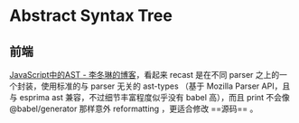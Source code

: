 Abstract Syntax Tree
===

## 前端

[JavaScript中的AST -  李冬琳的博客](http://ldllidonglin.github.io/blog/2019/12/08/2019-12-08-JavaScript%E4%B8%AD%E7%9A%84AST/)，看起来 recast 是在不同 parser 之上的一个封装，使用标准的与 parser 无关的 ast-types （基于 Mozilla Parser API，且与 esprima ast 兼容，不过细节丰富程度似乎没有 babel 高），而且 print 不会像 @babel/generator 那样意外 reformatting ，更适合修改 ==源码== 。